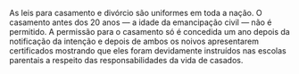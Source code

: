 ﻿As leis para casamento e divórcio são uniformes em toda a nação. O casamento antes dos 20 anos — a idade da emancipação civil — não é permitido. A permissão para o casamento só é concedida um ano depois da notificação da intenção e depois de ambos os noivos apresentarem certificados mostrando que eles foram devidamente instruídos nas escolas parentais a respeito das responsabilidades da vida de casados.